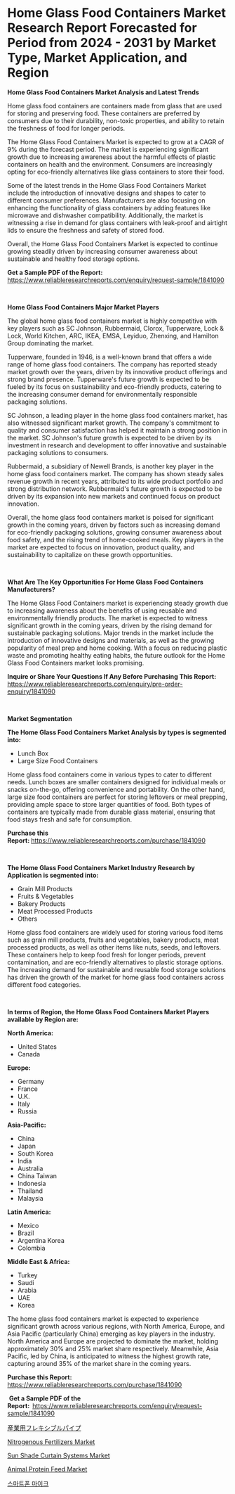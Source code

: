 <p><h1>Home Glass Food Containers Market Research Report Forecasted for Period from 2024 -  2031 by Market Type, Market Application, and Region</h1></p><p><strong>Home Glass Food Containers Market Analysis and Latest Trends</strong></p>
<p><p>Home glass food containers are containers made from glass that are used for storing and preserving food. These containers are preferred by consumers due to their durability, non-toxic properties, and ability to retain the freshness of food for longer periods.</p><p>The Home Glass Food Containers Market is expected to grow at a CAGR of 9% during the forecast period. The market is experiencing significant growth due to increasing awareness about the harmful effects of plastic containers on health and the environment. Consumers are increasingly opting for eco-friendly alternatives like glass containers to store their food.</p><p>Some of the latest trends in the Home Glass Food Containers Market include the introduction of innovative designs and shapes to cater to different consumer preferences. Manufacturers are also focusing on enhancing the functionality of glass containers by adding features like microwave and dishwasher compatibility. Additionally, the market is witnessing a rise in demand for glass containers with leak-proof and airtight lids to ensure the freshness and safety of stored food.</p><p>Overall, the Home Glass Food Containers Market is expected to continue growing steadily driven by increasing consumer awareness about sustainable and healthy food storage options.</p></p>
<p><strong>Get a Sample PDF of the Report:&nbsp;</strong> <a href="https://www.reliableresearchreports.com/enquiry/request-sample/1841090">https://www.reliableresearchreports.com/enquiry/request-sample/1841090</a></p>
<p>&nbsp;</p>
<p><strong>Home Glass Food Containers Major Market Players</strong></p>
<p><p>The global home glass food containers market is highly competitive with key players such as SC Johnson, Rubbermaid, Clorox, Tupperware, Lock & Lock, World Kitchen, ARC, IKEA, EMSA, Leyiduo, Zhenxing, and Hamilton Group dominating the market.</p><p>Tupperware, founded in 1946, is a well-known brand that offers a wide range of home glass food containers. The company has reported steady market growth over the years, driven by its innovative product offerings and strong brand presence. Tupperware's future growth is expected to be fueled by its focus on sustainability and eco-friendly products, catering to the increasing consumer demand for environmentally responsible packaging solutions.</p><p>SC Johnson, a leading player in the home glass food containers market, has also witnessed significant market growth. The company's commitment to quality and consumer satisfaction has helped it maintain a strong position in the market. SC Johnson's future growth is expected to be driven by its investment in research and development to offer innovative and sustainable packaging solutions to consumers.</p><p>Rubbermaid, a subsidiary of Newell Brands, is another key player in the home glass food containers market. The company has shown steady sales revenue growth in recent years, attributed to its wide product portfolio and strong distribution network. Rubbermaid's future growth is expected to be driven by its expansion into new markets and continued focus on product innovation.</p><p>Overall, the home glass food containers market is poised for significant growth in the coming years, driven by factors such as increasing demand for eco-friendly packaging solutions, growing consumer awareness about food safety, and the rising trend of home-cooked meals. Key players in the market are expected to focus on innovation, product quality, and sustainability to capitalize on these growth opportunities.</p></p>
<p>&nbsp;</p>
<p><strong>What Are The Key Opportunities For Home Glass Food Containers Manufacturers?</strong></p>
<p><p>The Home Glass Food Containers market is experiencing steady growth due to increasing awareness about the benefits of using reusable and environmentally friendly products. The market is expected to witness significant growth in the coming years, driven by the rising demand for sustainable packaging solutions. Major trends in the market include the introduction of innovative designs and materials, as well as the growing popularity of meal prep and home cooking. With a focus on reducing plastic waste and promoting healthy eating habits, the future outlook for the Home Glass Food Containers market looks promising.</p></p>
<p><strong>Inquire or Share Your Questions If Any Before Purchasing This Report:</strong> <a href="https://www.reliableresearchreports.com/enquiry/pre-order-enquiry/1841090">https://www.reliableresearchreports.com/enquiry/pre-order-enquiry/1841090</a></p>
<p>&nbsp;</p>
<p><strong>Market Segmentation</strong></p>
<p><strong>The Home Glass Food Containers Market Analysis by types is segmented into:</strong></p>
<p><ul><li>Lunch Box</li><li>Large Size Food Containers</li></ul></p>
<p><p>Home glass food containers come in various types to cater to different needs. Lunch boxes are smaller containers designed for individual meals or snacks on-the-go, offering convenience and portability. On the other hand, large size food containers are perfect for storing leftovers or meal prepping, providing ample space to store larger quantities of food. Both types of containers are typically made from durable glass material, ensuring that food stays fresh and safe for consumption.</p></p>
<p><strong>Purchase this Report:&nbsp;</strong><a href="https://www.reliableresearchreports.com/purchase/1841090">https://www.reliableresearchreports.com/purchase/1841090</a></p>
<p>&nbsp;</p>
<p><strong>The Home Glass Food Containers Market Industry Research by Application is segmented into:</strong></p>
<p><ul><li>Grain Mill Products</li><li>Fruits & Vegetables</li><li>Bakery Products</li><li>Meat Processed Products</li><li>Others</li></ul></p>
<p><p>Home glass food containers are widely used for storing various food items such as grain mill products, fruits and vegetables, bakery products, meat processed products, as well as other items like nuts, seeds, and leftovers. These containers help to keep food fresh for longer periods, prevent contamination, and are eco-friendly alternatives to plastic storage options. The increasing demand for sustainable and reusable food storage solutions has driven the growth of the market for home glass food containers across different food categories.</p></p>
<p>&nbsp;</p>
<p><strong>In terms of Region, the Home Glass Food Containers Market Players available by Region are:</strong></p>
<p>
    <p> <strong> North America: </strong>
        <ul>
            <li>United States</li>
            <li>Canada</li>
        </ul>
        </p> 
    <p> <strong> Europe: </strong>
        <ul>
            <li>Germany</li>
            <li>France</li>
            <li>U.K.</li>
            <li>Italy</li>
            <li>Russia</li>
        </ul>
        </p> 
    <p> <strong> Asia-Pacific: </strong>
        <ul>
            <li>China</li>
            <li>Japan</li>
            <li>South Korea</li>
            <li>India</li>
            <li>Australia</li>
            <li>China Taiwan</li>
            <li>Indonesia</li>
            <li>Thailand</li>
            <li>Malaysia</li>
        </ul>
        </p> 
    <p> <strong> Latin America: </strong>
        <ul>
            <li>Mexico</li>
            <li>Brazil</li>
            <li>Argentina Korea</li>
            <li>Colombia</li>
        </ul>
        </p> 
    <p> <strong> Middle East & Africa: </strong>
        <ul>
            <li>Turkey</li>
            <li>Saudi</li>
            <li>Arabia</li>
            <li>UAE</li>
            <li>Korea</li>
        </ul>
    </p>
    </p>
<p><p>The home glass food containers market is expected to experience significant growth across various regions, with North America, Europe, and Asia Pacific (particularly China) emerging as key players in the industry. North America and Europe are projected to dominate the market, holding approximately 30% and 25% market share respectively. Meanwhile, Asia Pacific, led by China, is anticipated to witness the highest growth rate, capturing around 35% of the market share in the coming years.</p></p>
<p><strong>Purchase this Report: </strong><a href="https://www.reliableresearchreports.com/purchase/1841090">https://www.reliableresearchreports.com/purchase/1841090</a></p>
<p>&nbsp;<strong>Get a Sample PDF of the Report:&nbsp;&nbsp;</strong><a href="https://www.reliableresearchreports.com/enquiry/request-sample/1841090">https://www.reliableresearchreports.com/enquiry/request-sample/1841090</a></p>
<p><strong></strong></p>
<p><p><a href="https://github.com/efcvopdgkdx128/Market-Research-Report-List-1/blob/main/80998897790.md">産業用フレキシブルパイプ</a></p><p><a href="https://issuu.com/reportprime-2/docs/nitrogenous-fertilizers-market-size-2030.pptx">Nitrogenous Fertilizers Market</a></p><p><a href="https://github.com/derrinmiltonellis35gcl/Market-Research-Report-List-2/blob/main/sun-shade-curtain-systems-market.md">Sun Shade Curtain Systems Market</a></p><p><a href="https://issuu.com/reportprime-2/docs/animal-protein-feed-market-size-2030.pptx">Animal Protein Feed Market</a></p><p><a href="https://github.com/fredrickeglers/Market-Research-Report-List-1/blob/main/95865657328.md">스마트폰 마이크</a></p></p>